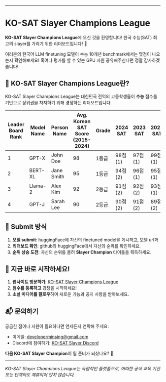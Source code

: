 ----------------------

# KO-SAT Slayer Champions League

**KO-SAT Slayer Champions League**에 오신 것을 환영합니다! 한국 수능(SAT) 최고의 slayer를 가리기 위한 리더보드입니다! 🚀

여러분의 한국어 LLM finetuning 모델이 수능 10개년 benchmark에서는 몇점이 나오는지 확인해보세요! 혹여나 평가를 할 수 있는 GPU 자원 공유해주신다면 정말 감사하겠습니다!


## 🎯 KO-SAT Slayer Champions League란?

KO-SAT Slayer Champions League는 대한민국 전역의 고등학생들이 **수능** 점수를 기반으로 상위권을 차지하기 위해 경쟁하는 리더보드입니다.


| Leader Board Rank | Model Name | Person Name | Avg. Korean SAT Score (2015-2024) | Grade  | 2024 SAT  | 2023 SAT  | 2022 SAT  | 2021 SAT  | 2020 SAT  | 2019 SAT  | 2018 SAT  | 2017 SAT  | 2016 SAT  | 2015 SAT  | URL                           |
|-------------------|------------|-------------|-----------------------------------|--------|-----------|-----------|-----------|-----------|-----------|-----------|-----------|-----------|-----------|-----------|------------------------------|
| 1                 | GPT-X      | John Doe    | 98                                | 1등급  | 98점(1)   | 97점(1)   | 99점(1)   | 96점(1)   | 98점(1)   | 99점(1)   | 98점(1)   | 97점(1)   | 98점(1)   | 99점(1)   | [Link](https://example.com)   |
| 2                 | BERT-XL    | Jane Smith  | 95                                | 1등급  | 94점(2)   | 96점(1)   | 95점(1)   | 94점(2)   | 95점(1)   | 96점(1)   | 95점(1)   | 94점(2)   | 96점(1)   | 95점(1)   | [Link](https://example.com)   |
| 3                 | Llama-2    | Alex Kim    | 92                                | 2등급  | 91점(2)   | 92점(2)   | 93점(1)   | 92점(2)   | 93점(1)   | 92점(2)   | 93점(1)   | 91점(2)   | 92점(2)   | 93점(1)   | [Link](https://example.com)   |
| 4                 | GPT-J      | Sarah Lee   | 90                                | 2등급  | 90점(2)   | 91점(2)   | 89점(2)   | 90점(2)   | 89점(2)   | 91점(2)   | 89점(2)   | 90점(2)   | 89점(2)   | 91점(2)   | [Link](https://example.com)   |




## 🏅 Submit 방식

1. **모델 submit**: huggingFace에 자신의 finetuned model을 게시하고, 모델 url과 
2. **리더보드 확인**: github와 huggingFace에서 자신의 순위를 확인하세요.
3. **순위 상승 도전**: 자신의 순위를 올려 **Slayer Champion** 타이틀을 획득하세요.


## 🚀 지금 바로 시작하세요!

1. **웹사이트 방문하기**: [KO-SAT Slayer Champions League](#)
2. **점수를 등록하고** 경쟁을 시작하세요!
3. **소셜 미디어를 팔로우**하여 새로운 기능과 공지 사항을 받아보세요.

## 📬 문의하기

궁금한 점이나 지원이 필요하다면 언제든지 연락해 주세요:

- 이메일: developerminsing@gmail.com
- Discord에 참여하기: [KO-SAT Slayer Discord](#)

**다음 KO-SAT Slayer Champion**이 될 준비가 되셨나요? 💪

---

_KO-SAT Slayer Champions League는 독립적인 플랫폼으로, 어떠한 공식 교육 기관 또는 단체와도 제휴되어 있지 않습니다._

